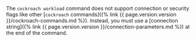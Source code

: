 The `cockroach workload` command does not support connection or security flags like other [`cockroach` commands]({% link {{ page.version.version }}/cockroach-commands.md %}). Instead, you must use a [connection string]({% link {{ page.version.version }}/connection-parameters.md %}) at the end of the command.